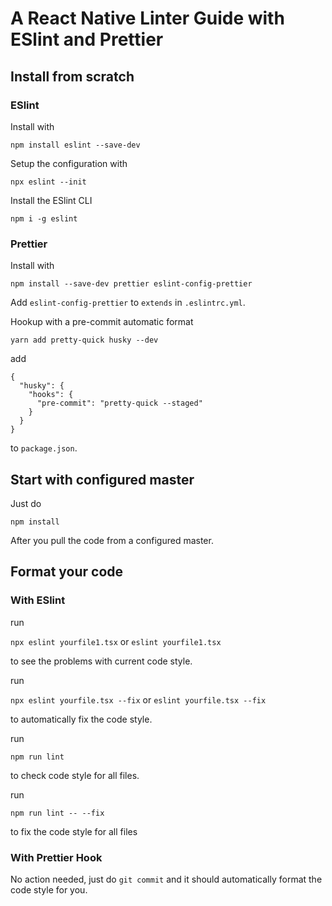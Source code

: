 # A React Native Linter Guide with ESlint and Prettier

## Install from scratch

### ESlint

Install with 

`npm install eslint --save-dev`

Setup the configuration with 

`npx eslint --init`

Install the ESlint CLI

`npm i -g eslint`

### Prettier

Install with

`npm install --save-dev prettier eslint-config-prettier`

Add `eslint-config-prettier` to `extends` in `.eslintrc.yml`.

Hookup with a pre-commit automatic format

`yarn add pretty-quick husky --dev`

add 

```
{
  "husky": {
    "hooks": {
      "pre-commit": "pretty-quick --staged"
    }
  }
}
```

to `package.json`.

## Start with configured master

Just do

`npm install`

After you pull the code from a configured master.

## Format your code

### With ESlint

run

`npx eslint yourfile1.tsx` or `eslint yourfile1.tsx`

to see the problems with current code style.

run

`npx eslint yourfile.tsx --fix` or `eslint yourfile.tsx --fix` 

to automatically fix the code style.

run

`npm run lint`

to check code style for all files.

run

`npm run lint -- --fix`

to fix the code style for all files

### With Prettier Hook 

No action needed, just do `git commit` and it should automatically format the code style for you.







